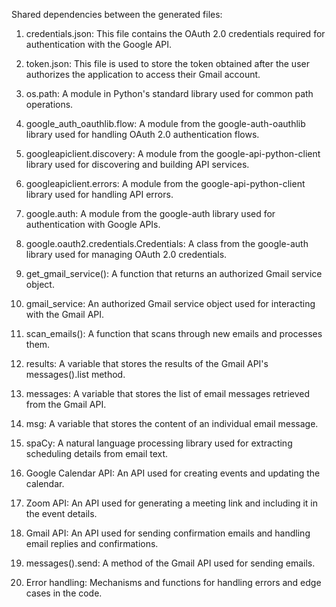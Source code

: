 Shared dependencies between the generated files:

1. credentials.json: This file contains the OAuth 2.0 credentials required for authentication with the Google API.

2. token.json: This file is used to store the token obtained after the user authorizes the application to access their Gmail account.

3. os.path: A module in Python's standard library used for common path operations.

4. google_auth_oauthlib.flow: A module from the google-auth-oauthlib library used for handling OAuth 2.0 authentication flows.

5. googleapiclient.discovery: A module from the google-api-python-client library used for discovering and building API services.

6. googleapiclient.errors: A module from the google-api-python-client library used for handling API errors.

7. google.auth: A module from the google-auth library used for authentication with Google APIs.

8. google.oauth2.credentials.Credentials: A class from the google-auth library used for managing OAuth 2.0 credentials.

9. get_gmail_service(): A function that returns an authorized Gmail service object.

10. gmail_service: An authorized Gmail service object used for interacting with the Gmail API.

11. scan_emails(): A function that scans through new emails and processes them.

12. results: A variable that stores the results of the Gmail API's messages().list method.

13. messages: A variable that stores the list of email messages retrieved from the Gmail API.

14. msg: A variable that stores the content of an individual email message.

15. spaCy: A natural language processing library used for extracting scheduling details from email text.

16. Google Calendar API: An API used for creating events and updating the calendar.

17. Zoom API: An API used for generating a meeting link and including it in the event details.

18. Gmail API: An API used for sending confirmation emails and handling email replies and confirmations.

19. messages().send: A method of the Gmail API used for sending emails.

20. Error handling: Mechanisms and functions for handling errors and edge cases in the code.